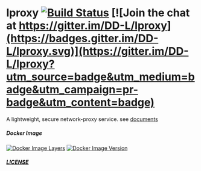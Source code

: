 # lproxy [![Build Status](https://travis-ci.org/DD-L/lproxy.svg?branch=master)](https://travis-ci.org/DD-L/lproxy) [![Join the chat at https://gitter.im/DD-L/lproxy](https://badges.gitter.im/DD-L/lproxy.svg)](https://gitter.im/DD-L/lproxy?utm_source=badge&utm_medium=badge&utm_campaign=pr-badge&utm_content=badge) 

A lightweight, secure network-proxy service.
see [documents](./doc/README.md)

##### Docker Image
[![Docker Image Layers](https://images.microbadger.com/badges/image/deel/lproxy.svg)](https://microbadger.com/images/deel/lproxy "Docker Image Layers") [![Docker Image Version](https://images.microbadger.com/badges/version/deel/lproxy.svg)](https://hub.docker.com/r/deel/lproxy/ "Docker Image Version")

##### [LICENSE](./LICENSE)
